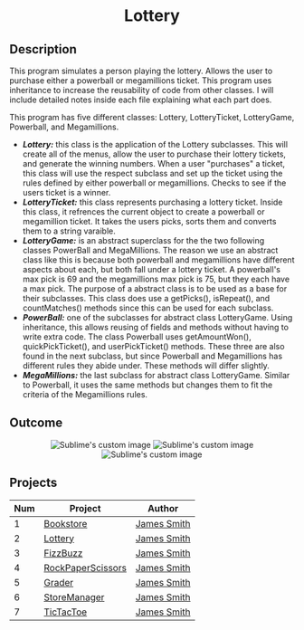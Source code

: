 <h1 align="center">Lottery</h1>

## Description
This program simulates a person playing the lottery. Allows the user to purchase either a powerball or megamillions ticket. This program 
uses inheritance to increase the reusability of code from other classes. I will include detailed notes inside each file explaining what 
each part does. 

This program has five different classes: Lottery, LotteryTicket, LotteryGame, Powerball, and Megamillions.
 - **_Lottery:_** this class is the application of the Lottery subclasses. This will create all of the menus, allow the 
user to purchase their lottery tickets, and generate the winning numbers. When a user "purchases" a ticket, this class will 
use the respect subclass and set up the ticket using the rules defined by either powerball or megamillions. Checks to 
see if the users ticket is a winner.
 - **_LotteryTicket:_** this class represents purchasing a lottery ticket. Inside this class, it refrences the current object 
to create a powerball or megamillion ticket. It takes the users picks, sorts them and converts them to a string varaible. 
- **_LotteryGame:_** is an abstract superclass for the the two following classes PowerBall and MegaMillions. The reason we use
an abstract class like this is because both powerball and megamillions have different aspects about each, but both fall under
a lottery ticket. A powerball's max pick is 69 and the megamillions max pick is 75, but they each have a max pick. The purpose 
of a abstract class is to be used as a base for their subclasses. This class does use a getPicks(), isRepeat(), and countMatches()
methods since this can be used for each subclass.
- **_PowerBall:_** one of the subclasses for abstract class LotteryGame. Using inheritance, this allows reusing of fields and methods 
without having to write extra code. The class Powerball uses getAmountWon(), quickPickTicket(), and userPickTicket() methods. These 
three are also found in the next subclass, but since Powerball and Megamillions has different rules they abide under. These methods 
will differ slightly. 
- **_MegaMillions:_** the last subclass for abstract class LotteryGame. Similar to Powerball, it uses the same methods but changes 
them to fit the criteria of the Megamillions rules. 

## Outcome
<p align="center">
  <img src="https://user-images.githubusercontent.com/80684500/171483687-1bd3d43e-2bfe-43e4-8899-c6465e33d69f.JPG" alt="Sublime's custom image"/>
  <img src="https://user-images.githubusercontent.com/80684500/171483689-915128d6-7bcc-4e3b-be2d-6619d0bff69a.JPG" alt="Sublime's custom image"/>
  <img src="https://user-images.githubusercontent.com/80684500/171483691-10454eb1-6cc3-41b4-9f17-3733df734d76.JPG" alt="Sublime's custom image"/>
</p>

## Projects
|  Num  | Project                                                                                                 | Author                                            |
| ----- | ------------------------------------------------------------------------------------------------------- | --------------------------------------------------|
|   1   | [Bookstore](https://github.com/JamesSmith232/BookStore)                                                 | [James Smith](https://github.com/JamesSmith232)   |
|   2   | [Lottery](https://github.com/JamesSmith232/Lottery)                                                     | [James Smith](https://github.com/JamesSmith232)   |
|   3   | [FizzBuzz](https://github.com/JamesSmith232/FizzBuzz)                                                   | [James Smith](https://github.com/JamesSmith232)   |
|   4   | [RockPaperScissors](https://github.com/JamesSmith232/RockPaperScissors)                                 | [James Smith](https://github.com/JamesSmith232)   |
|   5   | [Grader](https://github.com/JamesSmith232/Grader)                                                       | [James Smith](https://github.com/JamesSmith232)   |
|   6   | [StoreManager](https://github.com/JamesSmith232/StoreManager)                                           | [James Smith](https://github.com/JamesSmith232)   |
|   7   | [TicTacToe](https://github.com/JamesSmith232/TicTacToe)                                                 | [James Smith](https://github.com/JamesSmith232)   |

